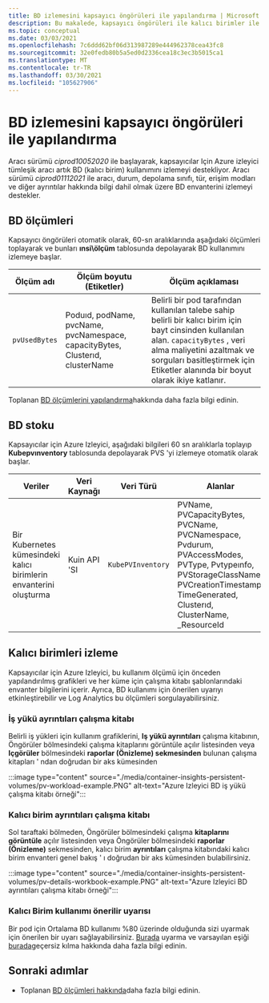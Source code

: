 ```yaml
---
title: BD izlemesini kapsayıcı öngörüleri ile yapılandırma | Microsoft Docs
description: Bu makalede, kapsayıcı öngörüleri ile kalıcı birimler ile Kubernetes kümelerini izlemeyi nasıl yapılandırabileceğiniz açıklanmaktadır.
ms.topic: conceptual
ms.date: 03/03/2021
ms.openlocfilehash: 7c6ddd62bf06d313987289e444962378cea43fc8
ms.sourcegitcommit: 32e0fedb80b5a5ed0d2336cea18c3ec3b5015ca1
ms.translationtype: MT
ms.contentlocale: tr-TR
ms.lasthandoff: 03/30/2021
ms.locfileid: "105627906"
---
```

# <a name="configure-pv-monitoring-with-container-insights"></a>BD izlemesini kapsayıcı öngörüleri ile yapılandırma

Aracı sürümü *ciprod10052020* ile başlayarak, kapsayıcılar Için Azure izleyici tümleşik aracı artık BD (kalıcı birim) kullanımını izlemeyi destekliyor. Aracı sürümü *ciprod01112021* ile aracı, durum, depolama sınıfı, tür, erişim modları ve diğer ayrıntılar hakkında bilgi dahil olmak üzere BD envanterini izlemeyi destekler.
## <a name="pv-metrics"></a>BD ölçümleri

Kapsayıcı öngörüleri otomatik olarak, 60-sn aralıklarında aşağıdaki ölçümleri toplayarak ve bunları **ınsi\ölçüm** tablosunda depolayarak BD kullanımını izlemeye başlar.

| Ölçüm adı | Ölçüm boyutu (Etiketler) | Ölçüm açıklaması |
|-----|-----------|----------|
| `pvUsedBytes`| Poduıd, podName, pvcName, pvcNamespace, capacityBytes, Clusterıd, clusterName| Belirli bir pod tarafından kullanılan talebe sahip belirli bir kalıcı birim için bayt cinsinden kullanılan alan. `capacityBytes` , veri alma maliyetini azaltmak ve sorguları basitleştirmek için Etiketler alanında bir boyut olarak ikiye katlanır.|

Toplanan [BD ölçümlerini yapılandırma](./container-insights-agent-config.md)hakkında daha fazla bilgi edinin.

## <a name="pv-inventory"></a>BD stoku

Kapsayıcılar için Azure Izleyici, aşağıdaki bilgileri 60 sn aralıklarla toplayıp **Kubepvınventory** tablosunda depolayarak PVS 'yi izlemeye otomatik olarak başlar.

|Veriler |Veri Kaynağı| Veri Türü| Alanlar|
|-----|-----------|----------|-------|
|Bir Kubernetes kümesindeki kalıcı birimlerin envanterini oluşturma |Kuin API 'SI |`KubePVInventory` |    PVName, PVCapacityBytes, PVCName, PVCNamespace, Pvdurum, PVAccessModes, PVType, Pvtypeınfo, PVStorageClassName, PVCreationTimestamp, TimeGenerated, Clusterıd, ClusterName, _ResourceId |

## <a name="monitor-persistent-volumes"></a>Kalıcı birimleri izleme

Kapsayıcılar için Azure Izleyici, bu kullanım ölçümü için önceden yapılandırılmış grafikleri ve her küme için çalışma kitabı şablonlarındaki envanter bilgilerini içerir. Ayrıca, BD kullanımı için önerilen uyarıyı etkinleştirebilir ve Log Analytics bu ölçümleri sorgulayabilirsiniz.  

### <a name="workload-details-workbook"></a>İş yükü ayrıntıları çalışma kitabı

Belirli iş yükleri için kullanım grafiklerini, **Iş yükü ayrıntıları** çalışma kitabının, Öngörüler bölmesindeki çalışma kitaplarını görüntüle açılır listesinden veya **Içgörüler** bölmesindeki **raporlar (Önizleme) sekmesinden** bulunan çalışma kitapları ' ndan doğrudan bir aks kümesinden


:::image type="content" source="./media/container-insights-persistent-volumes/pv-workload-example.PNG" alt-text="Azure Izleyici BD iş yükü çalışma kitabı örneği":::

### <a name="persistent-volume-details-workbook"></a>Kalıcı birim ayrıntıları çalışma kitabı

Sol taraftaki bölmeden, Öngörüler bölmesindeki çalışma **kitaplarını görüntüle** açılır listesinden veya Öngörüler bölmesindeki **raporlar (Önizleme)** sekmesinden, kalıcı birim **ayrıntıları** çalışma kitabındaki kalıcı birim envanteri genel bakış ' ı doğrudan bir aks kümesinden bulabilirsiniz.


:::image type="content" source="./media/container-insights-persistent-volumes/pv-details-workbook-example.PNG" alt-text="Azure Izleyici BD ayrıntıları çalışma kitabı örneği":::

### <a name="persistent-volume-usage-recommended-alert"></a>Kalıcı Birim kullanımı önerilir uyarısı
Bir pod için Ortalama BD kullanımı %80 üzerinde olduğunda sizi uyarmak için önerilen bir uyarı sağlayabilirsiniz. [Burada](./container-insights-metric-alerts.md) uyarma ve varsayılan eşiği [burada](./container-insights-metric-alerts.md#configure-alertable-metrics-in-configmaps)geçersiz kılma hakkında daha fazla bilgi edinin.
## <a name="next-steps"></a>Sonraki adımlar

- Toplanan [BD ölçümleri hakkında](./container-insights-agent-config.md)daha fazla bilgi edinin.